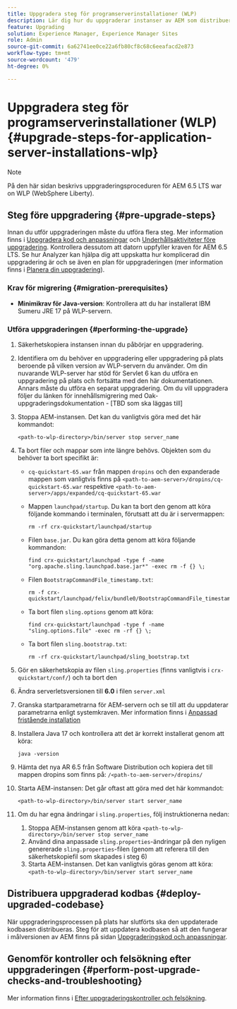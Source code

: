 ```yaml
---
title: Uppgradera steg för programserverinstallationer (WLP)
description: Lär dig hur du uppgraderar instanser av AEM som distribueras via Webspehere Liberty.
feature: Upgrading
solution: Experience Manager, Experience Manager Sites
role: Admin
source-git-commit: 6a62741ee0ce22a6fb80cf8c68c6eeafacd2e873
workflow-type: tm+mt
source-wordcount: '479'
ht-degree: 0%

---
```


# Uppgradera steg för programserverinstallationer (WLP) {#upgrade-steps-for-application-server-installations-wlp}

>[!NOTE]
>
>På den här sidan beskrivs uppgraderingsproceduren för AEM 6.5 LTS war on WLP (WebSphere Liberty).

## Steg före uppgradering {#pre-upgrade-steps}

Innan du utför uppgraderingen måste du utföra flera steg. Mer information finns i [Uppgradera kod och anpassningar](/help/sites-deploying/upgrading-code-and-customizations.md) och [Underhållsaktiviteter före uppgradering](/help/sites-deploying/pre-upgrade-maintenance-tasks.md). Kontrollera dessutom att datorn uppfyller kraven för AEM 6.5 LTS. Se hur Analyzer kan hjälpa dig att uppskatta hur komplicerad din uppgradering är och se även en plan för uppgraderingen (mer information finns i [Planera din uppgradering](/help/sites-deploying/upgrade-planning.md)).

### Krav för migrering {#migration-prerequisites}

* **Minimikrav för Java-version**: Kontrollera att du har installerat IBM Sumeru JRE 17 på WLP-servern.

### Utföra uppgraderingen {#performing-the-upgrade}

1. Säkerhetskopiera instansen innan du påbörjar en uppgradering.
1. Identifiera om du behöver en uppgradering eller uppgradering på plats beroende på vilken version av WLP-servern du använder. Om din nuvarande WLP-server har stöd för Servlet 6 kan du utföra en uppgradering på plats och fortsätta med den här dokumentationen. Annars måste du utföra en separat uppgradering. Om du vill uppgradera följer du länken för innehållsmigrering med Oak-uppgraderingsdokumentation - [TBD som ska läggas till]
1. Stoppa AEM-instansen. Det kan du vanligtvis göra med det här kommandot:

   ```shell
   <path-to-wlp-directory>/bin/server stop server_name
   ```

1. Ta bort filer och mappar som inte längre behövs. Objekten som du behöver ta bort specifikt är:

   * `cq-quickstart-65.war` från mappen `dropins` och den expanderade mappen som vanligtvis finns på `<path-to-aem-server>/dropins/cq-quickstart-65.war` respektive `<path-to-aem-server>/apps/expanded/cq-quickstart-65.war`
   * Mappen `launchpad/startup`. Du kan ta bort den genom att köra följande kommando i terminalen, förutsatt att du är i servermappen:

     ```shell
     rm -rf crx-quickstart/launchpad/startup
     ```

   * Filen `base.jar`. Du kan göra detta genom att köra följande kommandon:

     ```shell
     find crx-quickstart/launchpad -type f -name 
     "org.apache.sling.launchpad.base.jar*" -exec rm -f {} \;
     ```

   * Filen `BootstrapCommandFile_timestamp.txt`:

     ```shell
     rm -f crx-quickstart/launchpad/felix/bundle0/BootstrapCommandFile_timestamp.txt
     ```

   * Ta bort filen `sling.options` genom att köra:

     ```shell
     find crx-quickstart/launchpad -type f -name "sling.options.file" -exec rm -rf {} \; 
     ```

   * Ta bort filen `sling.bootstrap.txt`:

     ```shell
     rm -rf crx-quickstart/launchpad/sling_bootstrap.txt
     ```

1. Gör en säkerhetskopia av filen `sling.properties` (finns vanligtvis i `crx-quickstart/conf/`) och ta bort den
1. Ändra serverletsversionen till **6.0** i filen `server.xml`
1. Granska startparametrarna för AEM-servern och se till att du uppdaterar parametrarna enligt systemkraven. Mer information finns i [Anpassad fristående installation](/help/sites-deploying/custom-standalone-install.md)
1. Installera Java 17 och kontrollera att det är korrekt installerat genom att köra:

   ```shell
   java -version
   ```

1. Hämta det nya AR 6.5 från Software Distribution och kopiera det till mappen dropins som finns på: `/<path-to-aem-server>/dropins/`
1. Starta AEM-instansen: Det går oftast att göra med det här kommandot:

   ```shell
   <path-to-wlp-directory>/bin/server start server_name
   ```

1. Om du har egna ändringar i `sling.properties`, följ instruktionerna nedan:

   1. Stoppa AEM-instansen genom att köra `<path-to-wlp-directory>/bin/server stop server_name`
   1. Använd dina anpassade `sling.properties`-ändringar på den nyligen genererade `sling.properties`-filen (genom att referera till den säkerhetskopiefil som skapades i steg 6)
   1. Starta AEM-instansen. Det kan vanligtvis göras genom att köra: `<path-to-wlp-directory>/bin/server start server_name`

## Distribuera uppgraderad kodbas {#deploy-upgraded-codebase}

När uppgraderingsprocessen på plats har slutförts ska den uppdaterade kodbasen distribueras. Steg för att uppdatera kodbasen så att den fungerar i målversionen av AEM finns på sidan [Uppgraderingskod och anpassningar](/help/sites-deploying/upgrading-code-and-customizations.md).

## Genomför kontroller och felsökning efter uppgraderingen {#perform-post-upgrade-checks-and-troubleshooting}

Mer information finns i [Efter uppgraderingskontroller och felsökning](/help/sites-deploying/post-upgrade-checks-and-troubleshooting.md).